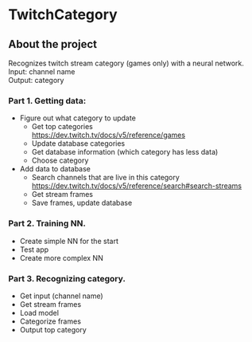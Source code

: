 # TwitchCategory
## About the project
Recognizes twitch stream category (games only) with a neural network.\
Input: channel name\
Output: category

### Part 1. Getting data:
- Figure out what category to update
  - Get top categories\
  https://dev.twitch.tv/docs/v5/reference/games
  - Update database categories
  - Get database information (which category has less data)
  - Choose category
- Add data to database
  - Search channels that are live in this category\
  https://dev.twitch.tv/docs/v5/reference/search#search-streams
  - Get stream frames
  - Save frames, update database
### Part 2. Training NN.
- Create simple NN for the start
- Test app
- Create more complex NN
### Part 3. Recognizing category.
- Get input (channel name)
- Get stream frames
- Load model
- Categorize frames
- Output top category
